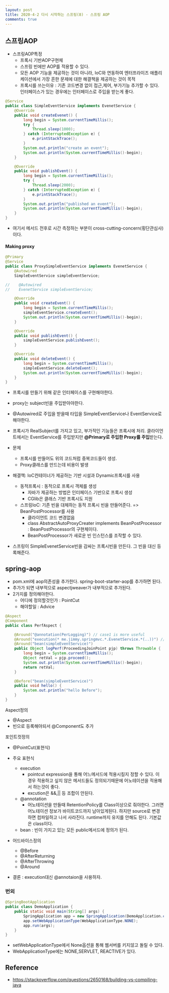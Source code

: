 ```yaml
---
layout: post
title: 2020-4-2 다시 시작하는 스프링(8) - 스프링 AOP
comments: true
---
```


## 스프링AOP

- 스프링AOP특정
  - 프록시 기반AOP구현체
  - 스프링 빈에만 AOP를 적용할 수 있다.
  - 모든 AOP 기능을 제공하는 것이 아니라, IoC와 연동하여 엔터프라이즈 애플리케이션에서 가장 흔한 문제에 대한 해결책을 제공하는 것이 목적
  - 프록시를 쓰는이유 : 기존 코드변경 없이 접근,제어, 부가기능 추가할 수 있다. 인터페이스가 있는 경우에는 인터페이스로 주입을 받는게 좋다.

```java
@Service
public class SimpleEventService implements EvenetService {
    @Override
    public void createEvenet() {
        long begin = System.currentTimeMillis();
        try {
            Thread.sleep(1000);
        } catch (InterruptedException e) {
            e.printStackTrace();
        }
        System.out.println("create an event");
        System.out.println(System.currentTimeMillis()-begin);
    }

    @Override
    public void publishEvent() {
        long begin = System.currentTimeMillis();
        try {
            Thread.sleep(2000);
        } catch (InterruptedException e) {
            e.printStackTrace();
        }
        System.out.println("published an event");
        System.out.println(System.currentTimeMillis()-begin);
    }
}
```

- 여기서 메서드 전후로 시간 측정하는 부분이 cross-cutting-concern(횡단관심사)이다.

#### Making proxy

```java
@Primary
@Service
public class ProxySimpleEventService implements EvenetService {
    @Autowired
    SimpleEventService simpleEventService;

//    @Autowired
//    EvenetService simpleEventService;

    @Override
    public void createEvent() {
        long begin = System.currentTimeMillis();
        simpleEventService.createEvent();
        System.out.println(System.currentTimeMillis()-begin);
    }

    @Override
    public void publishEvent() {
        simpleEventService.publishEvent();
    }

    @Override
    public void deleteEvent() {
        long begin = System.currentTimeMillis();
        simpleEventService.deleteEvent();
        System.out.println(System.currentTimeMillis()-begin);
    }
}
```

- 프록시를 만들기 위해 같은 인터페이스를 구현해야한다.
- proxy는 subject빈을 주입받아야한다.
- @Autowired로 주입을 받을때 타입을 SimpleEventService나 EventService로 해야한다.
- 프록시가 RealSubject를 가지고 있고, 부가적인 기능들은 프록시에 처리. 클라이언트에서는 EventService를 주입받지만 **@Primary로 주입한 Proxy를 주입**받는다.
- 문제
  - 프록시를 만들어도 위의 코드처럼 중복코드들이 생성.
  - Proxy클래스를 만드는데 비용이 발생
- 해결책: IoC컨테이너가 제공하는 기반 시설과 Dynamic프록시를 사용
  - 동적프록시 : 동적으로 프록시 객체를 생성
    - 자바가 제공하는 방법은 인터페이스 기반으로 프록시 생성
    - CGlib은 클래스 기반 프록시도 지원
  - 스프링IoC: 기존 빈을 대체하는 동적 프록시 빈을 만들어준다. => BeanPostProcessor를 사용
    - 클라이언트 코드 변경없음
    - class AbstractAutoProxyCreater implements BeanPostProcessor : BeanPostProcessor의 구현체이다.
    - BeanPostProcessor가 새로운 빈 인스턴스를 조작할 수 있다.

- 스프링이 SimpleEvenetService빈을 감싸는 프록시빈을 만든다. 그 빈을 대신 등록해준다.



## spring-aop

- pom.xml에 aop의존성을 추가한다. spring-boot-starter-aop를 추가하면 된다.
- 추가가 되면 내부적으로 aspectjweaver가 내부적으로 추가된다.
- 2가지를 정의해야한다.
  - 어디에 정의할것인가 : PointCut
  - 해야할일 : Advice

```java
@Aspect
@Component
public class PerfAspect {

  	@Around("@annotation(PerLogging)") // case1 is more useful
    @Around("execution(* me.jimmy.springmvc.*.EvenetService.*(..))") // case2
  	@Around("bean(simpleEventService)")
    public Object logPerf(ProceedingJoinPoint pjp) throws Throwable {
        long begin = System.currentTimeMillis();
        Object retVal = pjp.proceed();
        System.out.println(System.currentTimeMillis()-begin);
        return retVal;
    }

    @Before("bean(simpleEventService)")
    public void hello() {
        System.out.println("hello Before");
    }
}
```

Aspect정의

- @Aspect
- 빈으로 등록해야되서 @Component도 추가

포인트컷정의

- @PointCut(표현식)
- 주요 표현식
  - execution
    - pointcut expression을 통해 어느메서드에 적용시킬지 정할 수 있다. 이 경우 적용하고 싶지 않은 메서드들도 정의되기때문에 어노테이션을 적용해서 하는것이 좋다.
    - excution은 &&,|| 등 조합이 안된다.
  - @annotation
    - 어노테이션을 만들때 RetentionPolicy를 Class이상으로 줘야한다. 그러면 어노테이션 정보가 바이트코드까지 남아있게된다. 하지만 source로 변경하면 컴파일하고 나서 사라진다. runtime까지 유지를 안해도 된다. 기본값은 class이다.
  - bean : 빈이 가지고 있는 모든 public메서드에 정의가 된다.
- 어드바이스정의
  - @Before
  - @AfterReturning
  - @AfterThrowing
  - @Around

- 결론 : execution대신 @annotaion을 사용하자.



### 번외

```java
@SpringBootApplication
public class DemoApplication {
	public static void main(String[] args) {
		SpringApplication app = new SpringApplication(DemoApplication.class);
		app.setWebApplicationType(WebApplicationType.NONE);
		app.run(args);
	}
}
```

- setWebApplicationType에서 None옵션을 통해 웹서버를 키지않고 돌릴 수 있다.
- WebApplicationType에는 NONE,SERVLET, REACTIVE가 있다.

## Reference

- https://stackoverflow.com/questions/2650168/building-vs-compiling-java
